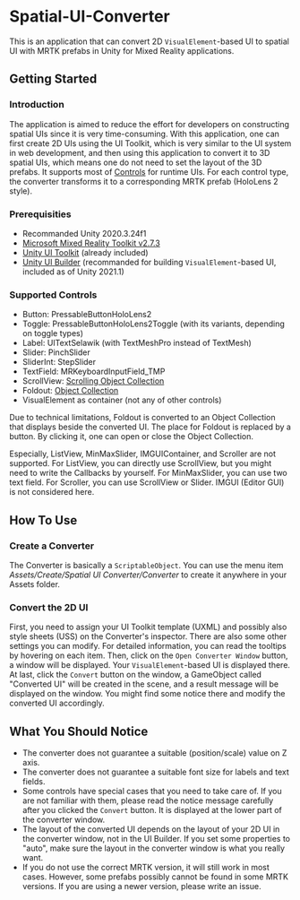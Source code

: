 # Spatial-UI-Converter
This is an application that can convert 2D `VisualElement`-based UI to spatial UI with MRTK prefabs in Unity for Mixed Reality applications.
## Getting Started
### Introduction
The application is aimed to reduce the effort for developers on constructing spatial UIs since it is very time-consuming. With this application, one can first create 2D UIs using the UI Toolkit, which is very similar to the UI system in web development, and then using this application to convert it to 3D spatial UIs, which means one do not need to set the layout of the 3D prefabs. It supports most of [Controls](https://docs.unity3d.com/2022.2/Documentation/Manual/UIE-Controls.html) for runtime UIs. For each control type, the converter transforms it to a corresponding MRTK prefab (HoloLens 2 style). 

### Prerequisities 
 - Recommanded Unity 2020.3.24f1
 - [Microsoft Mixed Reality Toolkit v2.7.3](https://github.com/microsoft/MixedRealityToolkit-Unity/releases/tag/2.7.3)
 - [Unity UI Toolkit](https://docs.unity3d.com/2022.2/Documentation/Manual/UIToolkits.html) (already included)
 - [Unity UI Builder](https://docs.unity3d.com/2022.2/Documentation/Manual/UIBuilder.html) (recommanded for building `VisualElement`-based UI, included as of Unity 2021.1)

### Supported Controls
 - Button: PressableButtonHoloLens2
 - Toggle: PressableButtonHoloLens2Toggle (with its variants, depending on toggle types)
 - Label: UITextSelawik (with TextMeshPro instead of TextMesh)
 - Slider: PinchSlider
 - SliderInt: StepSlider
 - TextField: MRKeyboardInputField_TMP
 - ScrollView: [Scrolling Object Collection](https://docs.microsoft.com/en-us/windows/mixed-reality/mrtk-unity/features/ux-building-blocks/scrolling-object-collection?view=mrtkunity-2021-05)
 - Foldout: [Object Collection](https://docs.microsoft.com/en-us/windows/mixed-reality/mrtk-unity/features/ux-building-blocks/object-collection?view=mrtkunity-2021-05)
 - VisualElement as container (not any of other controls)

Due to technical limitations, Foldout is converted to an Object Collection that displays beside the converted UI. The place for Foldout is replaced by a button. By clicking it, one can open or close the Object Collection.

Especially, ListView, MinMaxSlider, IMGUIContainer, and Scroller are not supported. For ListView, you can directly use ScrollView, but you might need to write the Callbacks by yourself. For MinMaxSlider, you can use two text field. For Scroller, you can use ScrollView or Slider. IMGUI (Editor GUI) is not considered here.

## How To Use

### Create a Converter
The Converter is basically a `ScriptableObject`. You can use the menu item _Assets/Create/Spatial UI Converter/Converter_ to create it anywhere in your Assets folder. 

### Convert the 2D UI
First, you need to assign your UI Toolkit template (UXML) and possibly also style sheets (USS) on the Converter's inspector. There are also some other settings you can modify. For detailed information, you can read the tooltips by hovering on each item. Then, click on the `Open Converter Window` button, a window will be displayed. Your `VisualElement`-based UI is displayed there. At last, click the `Convert` button on the window, a GameObject called "Converted UI" will be created in the scene, and a result message will be displayed on the window. You might find some notice there and modify the converted UI accordingly.

## What You Should Notice
- The converter does not guarantee a suitable (position/scale) value on Z axis. 
- The converter does not guarantee a suitable font size for labels and text fields.
- Some controls have special cases that you need to take care of. If you are not familiar with them, please read the notice message carefully after you clicked the `Convert` button. It is displayed at the lower part of the converter window.
- The layout of the converted UI depends on the layout of your 2D UI in the converter window, not in the UI Builder. If you set some properties to "auto", make sure the layout in the converter window is what you really want.
- If you do not use the correct MRTK version, it will still work in most cases. However, some prefabs possibly cannot be found in some MRTK versions. If you are using a newer version, please write an issue.
